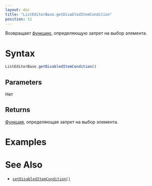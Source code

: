 ```yaml
---
layout: doc
title: "ListEditorBase.getDisabledItemCondition"
position: 11
---
```


Возвращает [функцию](../../../Core/Script/), определяющую запрет на выбор элемента.

# Syntax

```js
ListEditorBase.getDisabledItemCondition()
```

## Parameters

Нет

## Returns

[Функция](../../../Core/Script/), определяющая запрет на выбор элемента.

# Examples

# See Also

* [`setDisabledItemCondition()`](../ListEditorBase.setDisabledItemCondition/)
